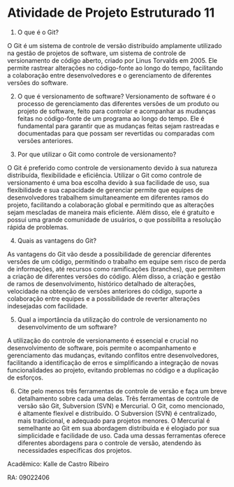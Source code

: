 
# Atividade de Projeto Estruturado 11

1. O que é o Git?

O Git é um sistema de controle de versão distribuído amplamente utilizado na gestão de projetos de software, um sistema de controle de versionamento de código aberto, criado por Linus Torvalds em 2005. Ele permite rastrear alterações no código-fonte ao longo do tempo, facilitando a colaboração entre desenvolvedores e o gerenciamento de diferentes versões do software. 

2. O que é versionamento de software?
Versionamento de software é o processo de gerenciamento das diferentes versões de um produto ou projeto de software, feito para controlar e acompanhar as mudanças feitas no código-fonte de um programa ao longo do tempo. Ele é fundamental para garantir que as mudanças feitas sejam rastreadas e documentadas para que possam ser revertidas ou comparadas com versões anteriores.

3. Por que utilizar o Git como controle de versionamento?

O Git é preferido como controle de versionamento devido à sua natureza distribuída, flexibilidade e eficiência. Utilizar o Git como controle de versionamento é uma boa escolha devido à sua facilidade de uso, sua flexibilidade e sua capacidade de gerenciar permite que equipes de desenvolvedores trabalhem simultaneamente em diferentes ramos do projeto, facilitando a colaboração global e permitindo que as alterações sejam mescladas de maneira mais eficiente. Além disso, ele é gratuito e possui uma grande comunidade de usuários, o que possibilita a resolução rápida de problemas.

4. Quais as vantagens do Git?

As vantagens do Git vão desde a possibilidade de gerenciar diferentes versões de um código, permitindo o trabalho em equipe sem risco de perda de informações, até recursos como ramificações (branches), que permitem a criação de diferentes versões do código. Além disso, a criação e gestão de ramos de desenvolvimento, histórico detalhado de alterações, velocidade na obtenção de versões anteriores do código, suporte a colaboração entre equipes e a possibilidade de reverter alterações indesejadas com facilidade.

5. Qual a importância da utilização do controle de versionamento no desenvolvimento de um software?

A utilização do controle de versionamento é essencial e crucial no desenvolvimento de software, pois permite o acompanhamento e gerenciamento das mudanças, evitando conflitos entre desenvolvedores, facilitando a identificação de erros e simplificando a integração de novas funcionalidades ao projeto, evitando problemas no código e a duplicação de esforços.

6. Cite pelo menos três ferramentas de controle de versão e faça um breve detalhamento sobre cada uma delas.
Três ferramentas de controle de versão são Git, Subversion (SVN) e Mercurial. O Git, como mencionado, é altamente flexível e distribuído. O Subversion (SVN) é centralizado, mais tradicional, e adequado para projetos menores. O Mercurial é semelhante ao Git em sua abordagem distribuída e é elogiado por sua simplicidade e facilidade de uso. Cada uma dessas ferramentas oferece diferentes abordagens para o controle de versão, atendendo às necessidades específicas dos projetos.

Acadêmico: Kalle de Castro Ribeiro

RA: 09022406